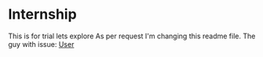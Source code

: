 # Internship
 This is for trial
lets explore
As per request I'm changing this readme file.
The guy with issue:
[User](https://github.com/ajacreations)

